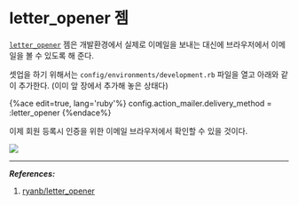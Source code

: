 # letter_opener 젬

[`letter_opener`](https://github.com/ryanb/letter_opener) 젬은 개발환경에서 실제로 이메일을 보내는 대신에 브라우저에서 이메일을 볼 수 있도록 해 준다.

셋업을 하기 위해서는 `config/environments/development.rb` 파일을 열고 아래와 같이 추가한다. (이미 앞 장에서 추가해 놓은 상태다)

{%ace edit=true, lang='ruby'%}
config.action_mailer.delivery_method = :letter_opener
{%endace%}

이제 회원 등록시 인증을 위한 이메일 브라우저에서 확인할 수 있을 것이다.

![](http://i1373.photobucket.com/albums/ag392/rorlab/Photobucket%20Desktop%20-%20RORLAB/FoundBlog/2014-06-10_11-22-34_zps5afcd5bc.png)

---


_**References:**_

1. [ryanb/letter_opener](https://github.com/ryanb/letter_opener)
